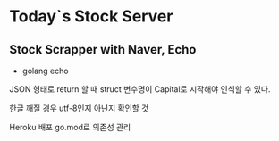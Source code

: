 # Today`s Stock Server

## Stock Scrapper with Naver, Echo

- golang echo

JSON 형태로 return 할 때 struct 변수명이 Capital로 시작해야 인식할 수 있다.

한글 깨질 경우 utf-8인지 아닌지 확인할 것

Heroku 배포 go.mod로 의존성 관리
